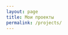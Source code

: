 ```yaml
---
layout: page
title: Мои проекты
permalink: /projects/
---
```


<div>
    <div class="github-widget" data-repo="mgrachev/pivotal_tracker_telegram_bot"></div>
    <div class="github-widget" data-repo="mgrachev/dom_for"></div>
    <div class="github-widget" data-repo="mgrachev/mina-hanami"></div>
    <div class="github-widget" data-repo="mgrachev/capistrano-hanami"></div>
    <div class="github-widget" data-repo="mgrachev/gastly"></div>
</div>
